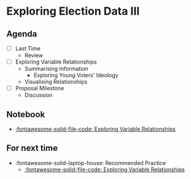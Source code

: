 # Exploring Election Data III

## Agenda
- [ ] Last Time
    - Review
- [ ] Exploring Variable Relationships
    - Summarising Information
        - Exploring Young Voters' Ideology
    - Visualising Relationships
- [ ] Proposal Milestone
    - Discussion

## Notebook
- [:fontawesome-solid-file-code: Exploring Variable Relationships](https://colab.research.google.com/github/mickaeltemporao/itds/blob/main/materials/05-data-exploration-rows.ipynb)

## For next time
- :fontawesome-solid-laptop-house: Recommended Practice
    - [:fontawesome-solid-file-code: Exploring Variable Relationships](https://colab.research.google.com/github/mickaeltemporao/itds/blob/main/materials/05-data-exploration-rows.ipynb)


